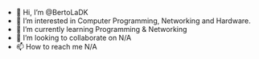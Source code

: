 - 👋 Hi, I’m @BertoLaDK
- 👀 I’m interested in Computer Programming, Networking and Hardware.
- 🌱 I’m currently learning Programming & Networking
- 💞️ I’m looking to collaborate on N/A
- 📫 How to reach me N/A

<!---
BertoLaDK/BertoLaDK is a ✨ special ✨ repository because its `README.md` (this file) appears on your GitHub profile.
You can click the Preview link to take a look at your changes.
--->
